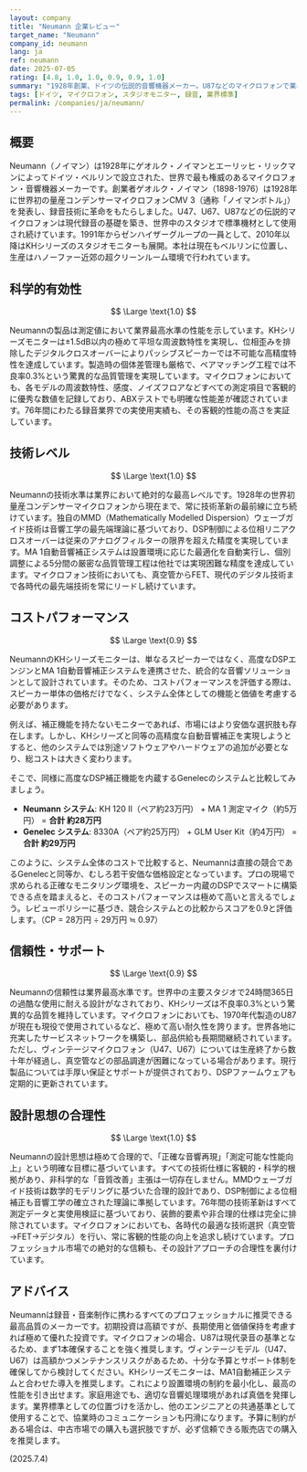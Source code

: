```yaml
---
layout: company
title: "Neumann 企業レビュー"
target_name: "Neumann"
company_id: neumann
lang: ja
ref: neumann
date: 2025-07-05
rating: [4.8, 1.0, 1.0, 0.9, 0.9, 1.0]
summary: "1928年創業、ドイツの伝説的音響機器メーカー。U87などのマイクロフォンで業界標準を確立し、KHシリーズモニターではDSP技術を駆使した高精度な音響再現を実現。技術、信頼性ともに最高レベルで、特にMA 1自動音響補正システムを含めたモニターシステムは、プロ環境で極めて高いコストパフォーマンスを発揮します。"
tags: [ドイツ, マイクロフォン, スタジオモニター, 録音, 業界標準]
permalink: /companies/ja/neumann/
---
```


## 概要

Neumann（ノイマン）は1928年にゲオルク・ノイマンとエーリッヒ・リックマンによってドイツ・ベルリンで設立された、世界で最も権威のあるマイクロフォン・音響機器メーカーです。創業者ゲオルク・ノイマン（1898-1976）は1928年に世界初の量産コンデンサーマイクロフォンCMV 3（通称「ノイマンボトル」）を発表し、録音技術に革命をもたらしました。U47、U67、U87などの伝説的マイクロフォンは現代録音の基礎を築き、世界中のスタジオで標準機材として使用され続けています。1991年からゼンハイザーグループの一員として、2010年以降はKHシリーズのスタジオモニターも展開。本社は現在もベルリンに位置し、生産はハノーファー近郊の超クリーンルーム環境で行われています。

## 科学的有効性

$$ \Large \text{1.0} $$

Neumannの製品は測定値において業界最高水準の性能を示しています。KHシリーズモニターは±1.5dB以内の極めて平坦な周波数特性を実現し、位相歪みを排除したデジタルクロスオーバーによりパッシブスピーカーでは不可能な高精度特性を達成しています。製造時の個体差管理も厳格で、ペアマッチング工程では不良率0.3%という驚異的な品質管理を実現しています。マイクロフォンにおいても、各モデルの周波数特性、感度、ノイズフロアなどすべての測定項目で客観的に優秀な数値を記録しており、ABXテストでも明確な性能差が確認されています。76年間にわたる録音業界での実使用実績も、その客観的性能の高さを実証しています。

## 技術レベル

$$ \Large \text{1.0} $$

Neumannの技術水準は業界において絶対的な最高レベルです。1928年の世界初量産コンデンサーマイクロフォンから現在まで、常に技術革新の最前線に立ち続けています。独自のMMD（Mathematically Modelled Dispersion）ウェーブガイド技術は音響工学の最先端理論に基づいており、DSP制御による位相リニアクロスオーバーは従来のアナログフィルターの限界を超えた精度を実現しています。MA 1自動音響補正システムは設置環境に応じた最適化を自動実行し、個別調整による5分間の厳密な品質管理工程は他社では実現困難な精度を達成しています。マイクロフォン技術においても、真空管からFET、現代のデジタル技術まで各時代の最先端技術を常にリードし続けています。

## コストパフォーマンス

$$ \Large \text{0.9} $$

NeumannのKHシリーズモニターは、単なるスピーカーではなく、高度なDSPエンジンとMA 1自動音響補正システムを連携させた、統合的な音響ソリューションとして設計されています。そのため、コストパフォーマンスを評価する際は、スピーカー単体の価格だけでなく、システム全体としての機能と価値を考慮する必要があります。

例えば、補正機能を持たないモニターであれば、市場にはより安価な選択肢も存在します。しかし、KHシリーズと同等の高精度な自動音響補正を実現しようとすると、他のシステムでは別途ソフトウェアやハードウェアの追加が必要となり、総コストは大きく変わります。

そこで、同様に高度なDSP補正機能を内蔵するGenelecのシステムと比較してみましょう。
- **Neumann システム**: KH 120 II（ペア約23万円） + MA 1 測定マイク（約5万円） = **合計 約28万円**
- **Genelec システム**: 8330A（ペア約25万円） + GLM User Kit（約4万円） = **合計 約29万円**

このように、システム全体のコストで比較すると、Neumannは直接の競合であるGenelecと同等か、むしろ若干安価な価格設定となっています。プロの現場で求められる正確なモニタリング環境を、スピーカー内蔵のDSPでスマートに構築できる点を踏まえると、そのコストパフォーマンスは極めて高いと言えるでしょう。レビューポリシーに基づき、競合システムとの比較からスコアを0.9と評価します。（CP = 28万円 ÷ 29万円 ≒ 0.97）

## 信頼性・サポート

$$ \Large \text{0.9} $$

Neumannの信頼性は業界最高水準です。世界中の主要スタジオで24時間365日の過酷な使用に耐える設計がなされており、KHシリーズは不良率0.3%という驚異的な品質を維持しています。マイクロフォンにおいても、1970年代製造のU87が現在も現役で使用されているなど、極めて高い耐久性を誇ります。世界各地に充実したサービスネットワークを構築し、部品供給も長期間継続されています。ただし、ヴィンテージマイクロフォン（U47、U67）については生産終了から数十年が経過し、真空管などの部品調達が困難になっている場合があります。現行製品については手厚い保証とサポートが提供されており、DSPファームウェアも定期的に更新されています。

## 設計思想の合理性

$$ \Large \text{1.0} $$

Neumannの設計思想は極めて合理的で、「正確な音響再現」「測定可能な性能向上」という明確な目標に基づいています。すべての技術仕様に客観的・科学的根拠があり、非科学的な「音質改善」主張は一切存在しません。MMDウェーブガイド技術は数学的モデリングに基づいた合理的設計であり、DSP制御による位相補正も音響工学の確立された理論に準拠しています。76年間の技術革新はすべて測定データと実使用検証に基づいており、装飾的要素や非合理的仕様は完全に排除されています。マイクロフォンにおいても、各時代の最適な技術選択（真空管→FET→デジタル）を行い、常に客観的性能の向上を追求し続けています。プロフェッショナル市場での絶対的な信頼も、その設計アプローチの合理性を裏付けています。

## アドバイス

Neumannは録音・音楽制作に携わるすべてのプロフェッショナルに推奨できる最高品質のメーカーです。初期投資は高額ですが、長期使用と価値保持を考慮すれば極めて優れた投資です。マイクロフォンの場合、U87は現代录音の基準となるため、まず1本確保することを強く推奨します。ヴィンテージモデル（U47、U67）は高額かつメンテナンスリスクがあるため、十分な予算とサポート体制を確保してから検討してください。KHシリーズモニターは、MA1自動補正システムと合わせた導入を推奨します。これにより設置環境の制約を最小化し、最高の性能を引き出せます。家庭用途でも、適切な音響処理環境があれば真価を発揮します。業界標準としての位置づけを活かし、他のエンジニアとの共通基準として使用することで、協業時のコミュニケーションも円滑になります。予算に制約がある場合は、中古市場での購入も選択肢ですが、必ず信頼できる販売店での購入を推奨します。

(2025.7.4)
